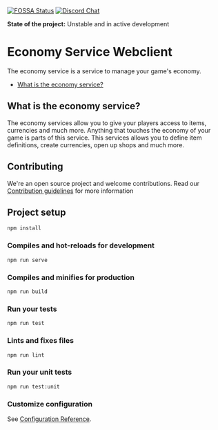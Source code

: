 [![FOSSA Status](https://app.fossa.com/api/projects/git%2Bgithub.com%2FGameComponent%2Feconomy-webclient.svg?type=shield)](https://app.fossa.com/projects/git%2Bgithub.com%2FGameComponent%2Feconomy-webclient?ref=badge_shield)
[![Discord Chat](https://img.shields.io/discord/555785438162583553.svg)](https://discord.gg/CPmb5N5)  

**State of the project:** Unstable and in active development

# Economy Service Webclient
The economy service is a service to manage your game's economy.

- [What is the economy service?](#what-is-the-economy-service)

## What is the economy service?

The economy services allow you to give your players access to items, currencies and much more. Anything that touches the economy of your game is parts of this service. This services allows you to define item definitions, create currencies, open up shops and much more.

## Contributing

We're an open source project and welcome contributions. Read our [Contribution guidelines](CONTRIBUTING.md) for more information


## Project setup
```
npm install
```

### Compiles and hot-reloads for development
```
npm run serve
```

### Compiles and minifies for production
```
npm run build
```

### Run your tests
```
npm run test
```

### Lints and fixes files
```
npm run lint
```

### Run your unit tests
```
npm run test:unit
```

### Customize configuration
See [Configuration Reference](https://cli.vuejs.org/config/).
